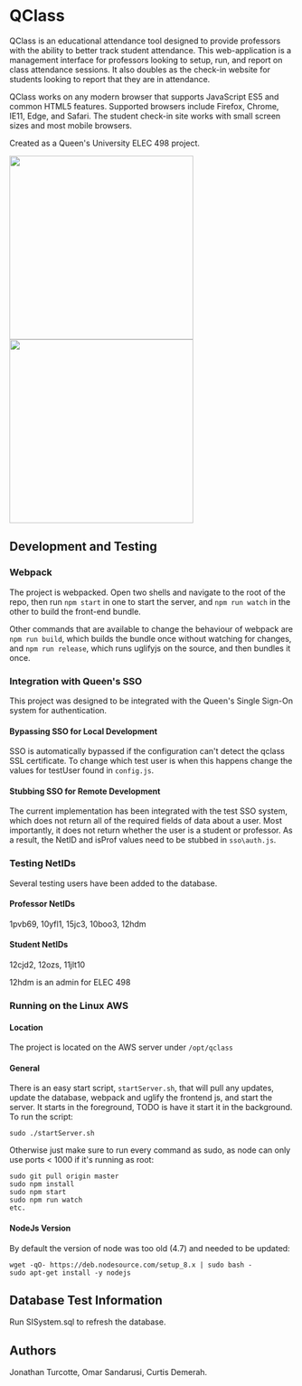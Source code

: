 # QClass
QClass is an educational attendance tool designed to provide professors with the ability to better track student attendance. This web-application is a management interface for professors looking to setup, run, and report on class attendance sessions. It also doubles as the check-in website for students looking to report that they are in attendance.

QClass works on any modern browser that supports JavaScript ES5 and common HTML5 features. Supported browsers include Firefox, Chrome, IE11, Edge, and Safari. The student check-in site works with small screen sizes and most mobile browsers.

Created as a Queen's University ELEC 498 project.

<img src="https://user-images.githubusercontent.com/6924367/39879652-6c83db34-5449-11e8-831b-bb83870c0ae6.png" height="325"/> <img src="https://user-images.githubusercontent.com/6924367/39879813-d4c847de-5449-11e8-8e9d-9aa11e405d1f.png" height="325"/>

## Development and Testing
### Webpack
The project is webpacked. Open two shells and navigate to the root of the repo, then run
 `npm start` in one to start the server, and `npm run watch` in the other to
 build the front-end bundle.

Other commands that are available to change the behaviour of webpack are `npm run build`,
 which builds the bundle once without watching for changes, and `npm run release`,
 which runs uglifyjs on the source, and then bundles it once.

### Integration with Queen's SSO
This project was designed to be integrated with the Queen's Single Sign-On system for authentication.

#### Bypassing SSO for Local Development
SSO is automatically bypassed if the configuration can't detect the qclass SSL certificate. 
To change which test user is when this happens change the values for testUser found in `config.js`.

#### Stubbing SSO for Remote Development
The current implementation has been integrated with the test SSO system, which does not return all of the required
fields of data about a user. Most importantly, it does not return whether the user is a student or professor. As a
result, the NetID and isProf values need to be stubbed in `sso\auth.js`.

### Testing NetIDs
Several testing users have been added to the database.

#### Professor NetIDs
1pvb69,
10yfl1,
15jc3,
10boo3,
12hdm

#### Student NetIDs
12cjd2,
12ozs,
11jlt10

12hdm is an admin for ELEC 498

### Running on the Linux AWS
#### Location
The project is located on the AWS server under `/opt/qclass`

#### General
There is an easy start script, `startServer.sh`, that will pull any updates, update the database, webpack and uglify the frontend js, and start the server. It starts in the foreground, TODO is have it start it in the background. To run the script:

```
sudo ./startServer.sh
```

Otherwise just make sure to run every command as sudo, as node can only use ports < 1000 if it's running as root:
```
sudo git pull origin master
sudo npm install
sudo npm start
sudo npm run watch
etc.
```

#### NodeJs Version
By default the version of node was too old (4.7) and needed to be updated:
```
wget -qO- https://deb.nodesource.com/setup_8.x | sudo bash -
sudo apt-get install -y nodejs
```

## Database Test Information
Run SISystem.sql to refresh the database.

## Authors
Jonathan Turcotte,
Omar Sandarusi,
Curtis Demerah.
